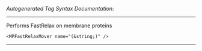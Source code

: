 _Autogenerated Tag Syntax Documentation:_

---
Performs FastRelax on membrane proteins

```
<MPFastRelaxMover name="(&string;)" />
```



---
